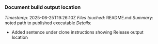 ### Document build output location
*Timestamp:* 2025-06-25T19:26:10Z
*Files touched:* README.md
*Summary:* noted path to published executable
*Details:*
- Added sentence under clone instructions showing Release output location

